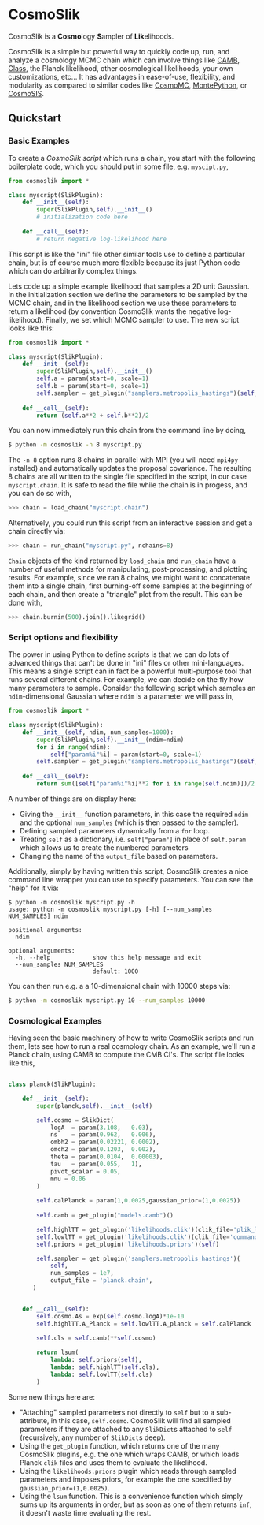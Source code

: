 # CosmoSlik

CosmoSlik is a <b>Cosmo</b>logy <b>S</b>ampler of <b>Lik</b>elihoods. 

CosmoSlik is a simple but powerful way to quickly code up, run, and analyze a cosmology MCMC chain which can involve things like [CAMB](http://www.camb.info), [Class](http://www.class-code.net), the Planck likelihood, other cosmological likelihoods, your own customizations, etc... It has advantages in ease-of-use, flexibility, and modularity as compared to similar codes like [CosmoMC](), [MontePython](), or [CosmoSIS](). 


## Quickstart

### Basic Examples

To create a *CosmoSlik script* which runs a chain, you start with the following boilerplate code, which you should put in some file, e.g. `myscipt.py`,

```python
from cosmoslik import *

class myscript(SlikPlugin):
    def __init__(self):
        super(SlikPlugin,self).__init__()
        # initialization code here
        
    def __call__(self):
        # return negative log-likelihood here
```

This script is like the "ini" file other similar tools use to define a particular chain, but is of course much more flexible because its just Python code which can do arbitrarily complex things. 

Lets code up a simple example likelihood that samples a 2D unit Gaussian. In the initialization section we define the parameters to be sampled by the MCMC chain, and in the likelihood section we use these parameters to return a likelihood (by convention CosmoSlik wants the negative log-likelihood). Finally, we set which MCMC sampler to use. The new script looks like this:

```python
from cosmoslik import *

class myscript(SlikPlugin):
    def __init__(self):
        super(SlikPlugin,self).__init__()
        self.a = param(start=0, scale=1)
        self.b = param(start=0, scale=1)
        self.sampler = get_plugin("samplers.metropolis_hastings")(self,num_samples=1000, output_file="myscript.chain")
        
    def __call__(self):
        return (self.a**2 + self.b**2)/2
```


You can now immediately run this chain from the command line by doing, 

```bash
$ python -m cosmoslik -n 8 myscript.py
```

The `-n 8` option runs 8 chains in parallel with MPI (you will need `mpi4py` installed) and automatically updates the proposal covariance. The resulting 8 chains are all written to the single file specified in the script, in our case `myscript.chain`. It is safe to read the file while the chain is in progess, and you can do so with,

```python
>>> chain = load_chain("myscript.chain")
```

Alternatively, you could run this script from an interactive session and get a chain directly via:

```python
>>> chain = run_chain("myscript.py", nchains=8)
```

`Chain` objects of the kind returned by `load_chain` and `run_chain` have a number of useful methods for manipulating, post-processing, and plotting results. For example, since we ran 8 chains, we might want to concatenate them into a single chain, first burning-off some samples at the beginning of each chain, and then create a "triangle" plot from the result. This can be done with,

```python
>>> chain.burnin(500).join().likegrid()
```

### Script options and flexibility

The power in using Python to define scripts is that we can do lots of advanced things that can't be done in "ini" files or other mini-languages. This means a single script can in fact be a powerful multi-purpose tool that runs several different chains. For example, we can decide on the fly how many parameters to sample. Consider the following script which samples an `ndim`-dimensional Gaussian where `ndim` is a parameter we will pass in, 

```python
from cosmoslik import *

class myscript(SlikPlugin):
    def __init__(self, ndim, num_samples=1000):
        super(SlikPlugin,self).__init__(ndim=ndim)
        for i in range(ndim):
            self["param%i"%i] = param(start=0, scale=1)
        self.sampler = get_plugin("samplers.metropolis_hastings")(self, num_samples=num_samples, output_file="myscript_ndim_%i.chain"%ndim)
        
    def __call__(self):
        return sum([self["param%i"%i]**2 for i in range(self.ndim)])/2
```

A number of things are on display here:

* Giving the `__init__` function parameters, in this case the required `ndim` and the optional `num_samples` (which is then passed to the sampler).
* Defining sampled parameters dynamically from a `for` loop.
* Treating `self` as a dictionary, i.e. `self["param"]` in place of `self.param` which allows us to create the numbered parameters
* Changing the name of the `output_file` based on parameters. 

Additionally, simply by having written this script, CosmoSlik creates a nice command line wrapper you can use to specify parameters. You can see the "help" for it via:


```
$ python -m cosmoslik myscript.py -h
usage: python -m cosmoslik myscript.py [-h] [--num_samples NUM_SAMPLES] ndim

positional arguments:
  ndim

optional arguments:
  -h, --help            show this help message and exit
  --num_samples NUM_SAMPLES
                        default: 1000
```

You can then run e.g. a a 10-dimensional chain with 10000 steps via:

```bash
$ python -m cosmoslik myscript.py 10 --num_samples 10000
```

### Cosmological Examples

Having seen the basic machinery of how to write CosmoSlik scripts and run them, lets see how to run a real cosmology chain. As an example, we'll run a Planck chain, using CAMB to compute the CMB Cl's. The script file looks like this,

```python

class planck(SlikPlugin):

    def __init__(self):
        super(planck,self).__init__(self)

        self.cosmo = SlikDict(
            logA  = param(3.108,   0.03),
            ns    = param(0.962,   0.006),
            ombh2 = param(0.02221, 0.0002),
            omch2 = param(0.1203,  0.002),
            theta = param(0.0104,  0.00003),
            tau   = param(0.055,   1),
            pivot_scalar = 0.05,
            mnu = 0.06
        )
        
        self.calPlanck = param(1,0.0025,gaussian_prior=(1,0.0025))
        
        self.camb = get_plugin("models.camb")()

        self.highlTT = get_plugin('likelihoods.clik')(clik_file='plik_lite_v18_TT.clik')
        self.lowlTT = get_plugin('likelihoods.clik')(clik_file='commander_rc2_v1.1_l2_29_B.clik')
        self.priors = get_plugin('likelihoods.priors')(self)

        self.sampler = get_plugin('samplers.metropolis_hastings')(
            self,
            num_samples = 1e7,
            output_file = 'planck.chain',
       )


    def __call__(self):
        self.cosmo.As = exp(self.cosmo.logA)*1e-10
        self.highlTT.A_Planck = self.lowlTT.A_planck = self.calPlanck
        
        self.cls = self.camb(**self.cosmo)

        return lsum(
            lambda: self.priors(self),
            lambda: self.highlTT(self.cls),
            lambda: self.lowlTT(self.cls)
        )
```

Some new things here are:

* "Attaching" sampled parameters not directly to `self` but to a sub-attribute, in this case, `self.cosmo`. CosmoSlik will find all sampled parameters if they are attached to any `SlikDict`s attached to `self` (recursively, any number of `SlikDict`s deep). 
* Using the `get_plugin` function, which returns one of the many CosmoSlik plugins, e.g. the one which wraps CAMB, or which loads Planck `clik` files and uses them to evaluate the likelihood. 
* Using the `likelihoods.priors` plugin which reads through sampled parameters and imposes priors, for example the one specified by `gaussian_prior=(1,0.0025)`. 
* Using the `lsum` function. This is a convenience function which simply sums up its arguments in order, but as soon as one of them returns `inf`, it doesn't waste time evaluating the rest. 
